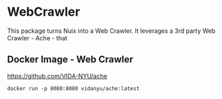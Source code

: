 # WebCrawler
This package turns Nuix into a Web Crawler.  It leverages a 3rd party Web Crawler - Ache - that 




## Docker Image - Web Crawler
https://github.com/VIDA-NYU/ache
```
docker run -p 8080:8080 vidanyu/ache:latest
```
